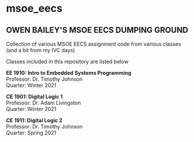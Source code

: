 # msoe_eecs
OWEN BAILEY'S MSOE EECS DUMPING GROUND
--------------------------------------

Collection of various MSOE EECS assignment code from various classes (and a bit from my IVC days)

Classes included in this repository are listed below

**EE 1910: Intro to Embedded Systems Programming**  
Professor: Dr. Timothy Johnson  
Quarter: Winter 2021  

**CE 1901: Digital Logic 1**  
Professor: Dr. Adam Livingston  
Quarter: Winter 2021  

**CE 1911: Digital Logic 2**  
Professor: Dr. Timothy Johnson  
Quarter: Spring 2021  
